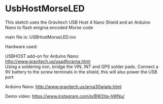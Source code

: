 # UsbHostMorseLED
This sketch uses the Gravitech USB Host 4 Nano Shield and an Arduino Nano to flash enigma encoded Morse code

main file is: USBHostMorseLED.ino

Hardware used:

USBHOST add-on for Arduino Nano:
http://www.gravitech.us/usadforarna.html<br>
Using a soldering iron, bridge the VIN, INT and GPS solder pads.
Connect a 9V battery to the screw terminals in the shield, this will also power the USB port

Arduino Nano:
http://www.gravitech.us/arna30wiatp.html

Demo video:
https://www.instagram.com/p/BW2ita-hWNu/

